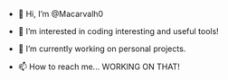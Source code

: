 - 👋 Hi, I’m @Macarvalh0
- 👀 I’m interested in coding interesting and useful tools!
- 🌱 I’m currently working on personal projects.

- 📫 How to reach me... WORKING ON THAT!

<!---
Macarvalh0/Macarvalh0 is a ✨ special ✨ repository because its `README.md` (this file) appears on your GitHub profile.
You can click the Preview link to take a look at your changes.
--->
